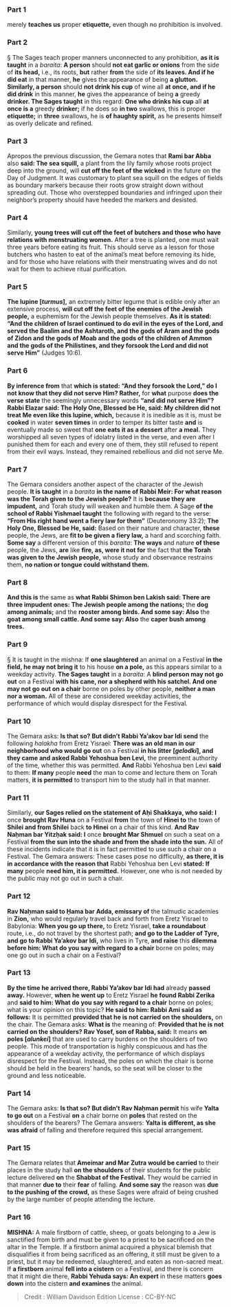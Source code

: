 
### Part 1
merely <b>teaches us</b> proper <b>etiquette,</b> even though no prohibition is involved.

### Part 2
§ The Sages teach proper manners unconnected to any prohibition, <b>as it is taught</b> in a <i>baraita</i>: <b>A person</b> should <b>not eat garlic or onions</b> from the side of <b>its head,</b> i.e., its roots, <b>but</b> rather <b>from</b> the side of <b>its leaves. And if he did eat</b> in that manner, <b>he</b> gives the appearance of being <b>a glutton. Similarly, a person</b> should <b>not drink his cup</b> of wine all <b>at once, and if he did drink</b> in this manner, <b>he</b> gives the appearance of being <b>a</b> greedy <b>drinker. The Sages taught</b> in this regard: <b>One who drinks his cup</b> all <b>at once is a</b> greedy <b>drinker;</b> if he does so <b>in two</b> swallows, this is proper <b>etiquette;</b> in <b>three</b> swallows, he is <b>of haughty spirit,</b> as he presents himself as overly delicate and refined.

### Part 3
Apropos the previous discussion, the Gemara notes that <b>Rami bar Abba</b> also <b>said: The sea squill,</b> a plant from the lily family whose roots project deep into the ground, will <b>cut off the feet of the wicked</b> in the future on the Day of Judgment. It was customary to plant sea squill on the edges of fields as boundary markers because their roots grow straight down without spreading out. Those who overstepped boundaries and infringed upon their neighbor’s property should have heeded the markers and desisted.

### Part 4
Similarly, <b>young trees will cut off the feet of butchers and those who have relations with menstruating women.</b> After a tree is planted, one must wait three years before eating its fruit. This should serve as a lesson for those butchers who hasten to eat of the animal’s meat before removing its hide, and for those who have relations with their menstruating wives and do not wait for them to achieve ritual purification.

### Part 5
<b>The lupine [<i>turmus</i>],</b> an extremely bitter legume that is edible only after an extensive process, <b>will cut off the feet of the enemies of the Jewish people,</b> a euphemism for the Jewish people themselves. <b>As it is stated: “And the children of Israel continued to do evil in the eyes of the Lord, and served the Baalim and the Ashtaroth, and the gods of Aram and the gods of Zidon and the gods of Moab and the gods of the children of Ammon and the gods of the Philistines, and they forsook the Lord and did not serve Him”</b> (Judges 10:6).

### Part 6
<b>By inference from</b> that <b>which is stated: “And they forsook the Lord,” do I not know that they did not serve Him? Rather,</b> for <b>what</b> purpose <b>does the verse state</b> the seemingly unnecessary words <b>“and did not serve Him”? Rabbi Elazar said: The Holy One, Blessed be He, said: My children did not treat Me even like this lupine, which,</b> because it is inedible as it is, must be <b>cooked</b> in water <b>seven times</b> in order to temper its bitter taste <b>and</b> is eventually made so sweet that <b>one eats it as a dessert</b> after <b>a meal.</b> They worshipped all seven types of idolatry listed in the verse, and even after I punished them for each and every one of them, they still refused to repent from their evil ways. Instead, they remained rebellious and did not serve Me.

### Part 7
The Gemara considers another aspect of the character of the Jewish people. <b>It is taught</b> in a <i>baraita</i> <b>in the name of Rabbi Meir: For what reason was the Torah given to the Jewish people?</b> It is <b>because they are impudent,</b> and Torah study will weaken and humble them. A Sage <b>of the school of Rabbi Yishmael taught</b> the following with regard to the verse: <b>“From His right hand went a fiery law for them”</b> (Deuteronomy 33:2); <b>The Holy One, Blessed be He, said:</b> Based on their nature and character, <b>these</b> people, the Jews, are <b>fit to be given a fiery law,</b> a hard and scorching faith. <b>Some say</b> a different version of this <i>baraita</i>: <b>The ways</b> and nature <b>of these</b> people, the Jews, <b>are</b> like <b>fire, as, were it not for</b> the fact that <b>the Torah was given to the Jewish people,</b> whose study and observance restrains them, <b>no nation or tongue could withstand them.</b>

### Part 8
<b>And this is</b> the same as <b>what Rabbi Shimon ben Lakish said: There are three impudent ones: The Jewish people among the nations;</b> the <b>dog among animals;</b> and the <b>rooster among birds. And some say: Also</b> the <b>goat among small cattle. And some say: Also</b> the <b>caper bush among trees.</b>

### Part 9
§ It is taught in the mishna: If <b>one slaughtered</b> an animal on a Festival <b>in the field, he may not bring it</b> to his house <b>on a pole,</b> as this appears similar to a weekday activity. <b>The Sages taught</b> in a <i>baraita</i>: A <b>blind person may not go out</b> on a Festival <b>with his cane, nor a shepherd with his satchel. And one may not go out on a chair</b> borne on poles by other people, <b>neither a man nor a woman.</b> All of these are considered weekday activities, the performance of which would display disrespect for the Festival.

### Part 10
The Gemara asks: <b>Is that so? But didn’t Rabbi Ya’akov bar Idi send</b> the following <i>halakha</i> from Eretz Yisrael: <b>There was an old man in our neighborhood who would go out</b> on a Festival <b>in his litter [<i>gelodki</i>], and they came and asked Rabbi Yehoshua ben Levi,</b> the preeminent authority of the time, whether this was permitted. <b>And</b> Rabbi Yehoshua ben Levi <b>said</b> to them: <b>If many</b> people <b>need</b> the man to come and lecture them on Torah matters, <b>it is permitted</b> to transport him to the study hall in that manner.

### Part 11
Similarly, <b>our Sages relied on the statement of Aḥi Shakkaya, who said: I</b> once <b>brought Rav Huna</b> on a Festival <b>from</b> the town of <b>Hinei to</b> the town of <b>Shilei and from Shilei</b> back <b>to Hinei</b> on a chair of this kind. <b>And Rav Naḥman bar Yitzḥak said: I</b> once <b>brought Mar Shmuel</b> on such a seat on a Festival <b>from the sun into the shade and from the shade into the sun.</b> All of these incidents indicate that it is in fact permitted to use such a chair on a Festival. The Gemara answers: These cases pose no difficulty, <b>as there, it is in accordance with the reason that</b> Rabbi Yehoshua ben Levi <b>stated: If many</b> people <b>need him, it is permitted.</b> However, one who is not needed by the public may not go out in such a chair.

### Part 12
<b>Rav Naḥman said to Ḥama bar Adda, emissary of</b> the talmudic academies in <b>Zion,</b> who would regularly travel back and forth from Eretz Yisrael to Babylonia: <b>When you go up there,</b> to Eretz Yisrael, <b>take a roundabout</b> route, i.e., do not travel by the shortest path; <b>and go to the Ladder of Tyre, and go to Rabbi Ya’akov bar Idi,</b> who lives in Tyre, <b>and raise</b> this <b>dilemma before him: What do you say with regard to a chair</b> borne on poles; may one go out in such a chair on a Festival?

### Part 13
<b>By the time he arrived there, Rabbi Ya’akov bar Idi had</b> already <b>passed away.</b> However, <b>when he went up</b> to Eretz Yisrael <b>he found Rabbi Zerika</b> and <b>said to him: What do you say with regard to a chair</b> borne on poles; what is your opinion on this topic? <b>He said to him: Rabbi Ami said as follows:</b> It is permitted <b>provided that he is not carried on the shoulders,</b> on the chair. The Gemara asks: <b>What is</b> the meaning of: <b>Provided that he is not carried on the shoulders? Rav Yosef, son of Rabba, said:</b> It means <b>on poles [<i>alunkei</i>]</b> that are used to carry burdens on the shoulders of two people. This mode of transportation is highly conspicuous and has the appearance of a weekday activity, the performance of which displays disrespect for the Festival. Instead, the poles on which the chair is borne should be held in the bearers’ hands, so the seat will be closer to the ground and less noticeable.

### Part 14
The Gemara asks: <b>Is that so? But didn’t Rav Naḥman permit</b> his wife <b>Yalta to go out</b> on a Festival <b>on</b> a chair borne on <b>poles</b> that rested on the shoulders of the bearers? The Gemara answers: <b>Yalta is different, as she was afraid</b> of falling and therefore required this special arrangement.

### Part 15
The Gemara relates that <b>Ameimar and Mar Zutra would be carried</b> to their places in the study hall <b>on the shoulders</b> of their students for the public lecture delivered <b>on</b> the <b>Shabbat of the Festival.</b> They would be carried in that manner <b>due to</b> their <b>fear</b> of falling. <b>And some say</b> the reason was <b>due to the pushing of the crowd,</b> as these Sages were afraid of being crushed by the large number of people attending the lecture.

### Part 16
<strong>MISHNA:</strong> A male firstborn of cattle, sheep, or goats belonging to a Jew is sanctified from birth and must be given to a priest to be sacrificed on the altar in the Temple. If a firstborn animal acquired a physical blemish that disqualifies it from being sacrificed as an offering, it still must be given to a priest, but it may be redeemed, slaughtered, and eaten as non-sacred meat. If <b>a firstborn</b> animal <b>fell into a cistern</b> on a Festival, and there is concern that it might die there, <b>Rabbi Yehuda says: An expert</b> in these matters <b>goes down</b> into the cistern <b>and examines</b> the animal.

>Credit : William Davidson Edition
>License : CC-BY-NC